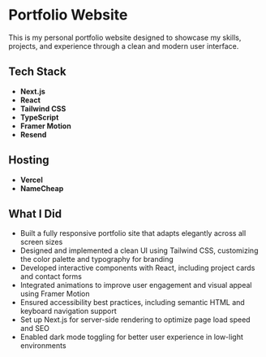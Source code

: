 # Portfolio Website

This is my personal portfolio website designed to showcase my skills, projects, and experience through a clean and modern user interface.

## Tech Stack

- **Next.js**  
- **React** 
- **Tailwind CSS**
- **TypeScript** 
- **Framer Motion**
- **Resend**

## Hosting
- **Vercel**  
- **NameCheap**  
  

## What I Did

- Built a fully responsive portfolio site that adapts elegantly across all screen sizes  
- Designed and implemented a clean UI using Tailwind CSS, customizing the color palette and typography for branding  
- Developed interactive components with React, including project cards and contact forms  
- Integrated animations to improve user engagement and visual appeal using Framer Motion  
- Ensured accessibility best practices, including semantic HTML and keyboard navigation support  
- Set up Next.js for server-side rendering to optimize page load speed and SEO  
- Enabled dark mode toggling for better user experience in low-light environments  
